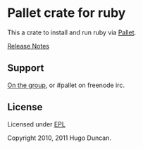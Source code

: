 # Pallet crate for ruby

This a crate to install and run ruby via [Pallet](http://pallet.github.com/pallet).

[Release Notes](https://github.com/pallet/ruby-crate/blob/master/ReleaseNotes.md)

## Support

[On the group](http://groups.google.com/group/pallet-clj), or #pallet on freenode irc.

## License

Licensed under [EPL](http://www.eclipse.org/legal/epl-v10.html)

Copyright 2010, 2011 Hugo Duncan.
